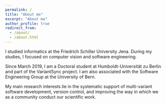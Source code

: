 ```yaml
---
permalink: /
title: "About me"
excerpt: "About me"
author_profile: true
redirect_from: 
  - /about/
  - /about.html
---
```


I studied informatics at the Friedrich Schiller University Jena. During my studies, I focused on computer vision and software engineering.

Since March 2019, I am a Doctoral student at Humboldt-Universität zu Berlin and part of the VariantSync project. I am also associated with the Software Engineering Group at the University of Bern. 

My main research interests lie in the systematic support of multi-variant software development, version control, and improving the way in which we as a community conduct our scientific work. 
